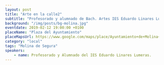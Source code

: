 ```yaml
---
layout: post
title: "Arte en la calle2"
subtitle: "Profesorado y alumnado de Bach. Artes IES Eduardo Linares Lumeras"
background: "/img/posts/bg-molina.jpg"
eventdate: 2019-02-12 19:00:00 +0100
placeName: "Plaza del Ayuntamiento"
placeMapsUrl: https://www.google.com/maps/place/Ayuntamiento+de+Molina+de+Segura/@38.0549412,-1.2132775,15z/data=!4m5!3m4!1s0x0:0x97163cbdaeac9bf8!8m2!3d38.0549412!4d-1.2132775
category: "local"
tags: "Molina de Segura"
speakers:
    - name: Profesorado y Alumnado del IES Eduardo Linares Lumeras.
---
```


